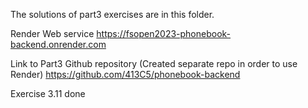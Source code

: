 The solutions of part3 exercises are in this folder.

Render Web service
https://fsopen2023-phonebook-backend.onrender.com


Link to Part3 Github repository (Created separate repo in order to use Render)
https://github.com/413C5/phonebook-backend

Exercise 3.11 done
